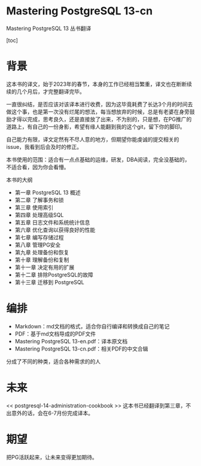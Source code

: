 # Mastering PostgreSQL 13-cn
 Mastering PostgreSQL 13 丛书翻译

[toc]



# 背景

这本书的译文，始于2023年的春节，本身的工作已经相当繁重，译文也在断断续续的几个月后，才完整翻译完毕。

一直很纠结，是否应该对该译本进行收费，因为这毕竟耗费了长达3个月的时间去做这个事，也是第一次没有烂尾的想法，每当想放弃的时候，总是有老婆在身旁鼓励才得以完成，思考良久，还是直接放了出来，不为别的，只是想，在PG推广的道路上，有自己的一份身影，希望有缘人能翻到我的这个git，留下你的脚印。

自己能力有限，译文定然有不尽人意的地方，但期望你能虔诚的提交相关的issue，我看到后会及时的修正。

本书使用的范围：适合有一点点基础的运维，研发，DBA阅读，完全没基础的，不适合看，因为你会看懵。

本书的大纲

+ 第一章 PostgreSQL 13 概述
+ 第二章 了解事务和锁
+ 第三章 使用索引
+ 第四章 处理高级SQL
+ 第五章 日志文件和系统统计信息
+ 第六章 优化查询以获得良好的性能
+ 第七章 编写存储过程
+ 第八章 管理PG安全
+ 第九章 处理备份和恢复
+ 第十章 理解备份和复制
+ 第十一章 决定有用的扩展
+ 第十二章 排除PostgreSQL的故障
+ 第十三章 迁移到 PostgreSQL  

# 编排

+ Markdown：md文档的格式，适合你自行编译和转换成自己的笔记
+ PDF：基于md文档导成的PDF文件
+ Mastering PostgreSQL 13-en.pdf：译本原文档
+ Mastering PostgreSQL 13-cn.pdf：相关PDF的中文合辑

分成了不同的种类，适合各种需求的的人

# 未来

<< postgresql-14-administration-cookbook >> 这本书已经翻译到第三章，不出意外的话，会在6-7月份完成译本。

# 期望

把PG活跃起来，让未来变得更加期待。

